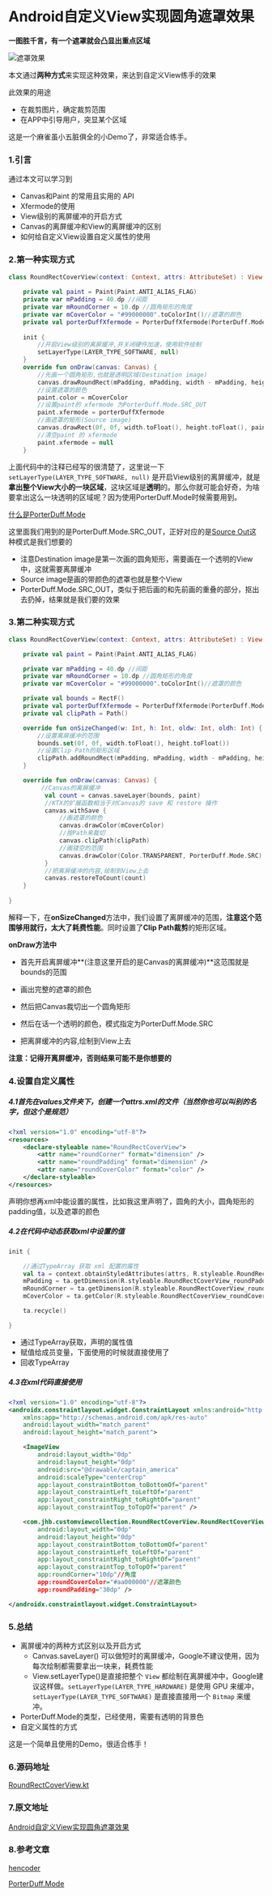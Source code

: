 # Android自定义View实现圆角遮罩效果

**一图胜千言，有一个遮罩就会凸显出重点区域**

![遮罩效果](https://github.com/jhbxyz/CustomViewCollection/blob/master/app/src/main/res/drawable-xxhdpi/dlrb.jpeg)

本文通过**两种方式**来实现这种效果，来达到自定义View练手的效果

此效果的用途

* 在裁剪图片，确定裁剪范围
* 在APP中引导用户，突显某个区域

这是一个麻雀虽小五脏俱全的小Demo了，非常适合练手。

### 1.引言

通过本文可以学习到

* Canvas和Paint 的常用且实用的 API
* Xfermode的使用
* View级别的离屏缓冲的开启方式
* Canvas的离屏缓冲和View的离屏缓冲的区别
* 如何给自定义View设置自定义属性的使用

### 2.第一种实现方式

```kotlin
class RoundRectCoverView(context: Context, attrs: AttributeSet) : View(context, attrs) {
  
    private val paint = Paint(Paint.ANTI_ALIAS_FLAG)
  	private var mPadding = 40.dp //间距
    private var mRoundCorner = 10.dp //圆角矩形的角度
    private var mCoverColor = "#99000000".toColorInt()//遮罩的颜色
    private val porterDuffXfermode = PorterDuffXfermode(PorterDuff.Mode.SRC_OUT)
  
   	init {
        //开启View级别的离屏缓冲,并关闭硬件加速，使用软件绘制
        setLayerType(LAYER_TYPE_SOFTWARE, null)
    }
    override fun onDraw(canvas: Canvas) {
        //先画一个圆角矩形,也就是透明区域(Destination image)
        canvas.drawRoundRect(mPadding, mPadding, width - mPadding, height - mPadding, mRoundCorner, mRoundCorner, paint)
        //设置遮罩的颜色
        paint.color = mCoverColor
        //设置paint的 xfermode 为PorterDuff.Mode.SRC_OUT
        paint.xfermode = porterDuffXfermode
        //画遮罩的矩形(Source image)
        canvas.drawRect(0f, 0f, width.toFloat(), height.toFloat(), paint)
        //清空paint 的 xfermode
        paint.xfermode = null
    }
```

上面代码中的注释已经写的很清楚了，这里说一下 `  setLayerType(LAYER_TYPE_SOFTWARE, null)`  是开启View级别的离屏缓冲，就是**拿出整个View大小的一块区域**，这块区域是**透明**的。那么你就可能会好奇，为啥要拿出这么一块透明的区域呢？因为使用PorterDuff.Mode时候需要用到。

[什么是PorterDuff.Mode](https://developer.android.com/reference/android/graphics/PorterDuff.Mode.html)

这里面我们用到的是PorterDuff.Mode.SRC_OUT，正好对应的是[Source Out](https://developer.android.com/reference/android/graphics/PorterDuff.Mode#SRC_OUT)这种模式是我们想要的

* 注意Destination image是第一次画的圆角矩形，需要画在一个透明的View中，这就需要离屏缓冲
* Source image是画的带颜色的遮罩也就是整个View
* PorterDuff.Mode.SRC_OUT，类似于把后画的和先前画的重叠的部分，抠出去扔掉，结果就是我们要的效果

### 3.第二种实现方式

```kotlin
class RoundRectCoverView(context: Context, attrs: AttributeSet) : View(context, attrs) {

    private val paint = Paint(Paint.ANTI_ALIAS_FLAG)

    private var mPadding = 40.dp //间距
    private var mRoundCorner = 10.dp //圆角矩形的角度
    private var mCoverColor = "#99000000".toColorInt()//遮罩的颜色

    private val bounds = RectF()
    private val porterDuffXfermode = PorterDuffXfermode(PorterDuff.Mode.SRC_OUT)
    private val clipPath = Path()

    override fun onSizeChanged(w: Int, h: Int, oldw: Int, oldh: Int) {
        //设置离屏缓冲的范围
        bounds.set(0f, 0f, width.toFloat(), height.toFloat())
        //设置Clip Path的矩形区域
        clipPath.addRoundRect(mPadding, mPadding, width - mPadding, height - mPadding, mRoundCorner, mRoundCorner, Path.Direction.CW)
    }

    override fun onDraw(canvas: Canvas) {
         //Canvas的离屏缓冲
          val count = canvas.saveLayer(bounds, paint)
          //KTX的扩展函数相当于对Canvas的 save 和 restore 操作
          canvas.withSave {
              //画遮罩的颜色
              canvas.drawColor(mCoverColor)
              //按Path来裁切
              canvas.clipPath(clipPath)
              //画镂空的范围
              canvas.drawColor(Color.TRANSPARENT, PorterDuff.Mode.SRC)
          }
          //把离屏缓冲的内容,绘制到View上去
          canvas.restoreToCount(count)
    }
  
}
```

解释一下，在**onSizeChanged**方法中，我们设置了离屏缓冲的范围，**注意这个范围够用就行，太大了耗费性能**。同时设置了**Clip Path裁剪**的矩形区域。

**onDraw方法中**

* 首先开启离屏缓冲**(注意这里开启的是Canvas的离屏缓冲)**这范围就是bounds的范围

* 画出完整的遮罩的颜色
* 然后把Canvas裁切出一个圆角矩形
* 然后在话一个透明的颜色，模式指定为PorterDuff.Mode.SRC
* 把离屏缓冲的内容,绘制到View上去

**注意：记得开离屏缓冲，否则结果可能不是你想要的**



### 4.设置自定义属性

##### 4.1首先在values文件夹下，创建一个attrs.xml的文件（当然你也可以叫别的名字，但这个是规范）

```xml
<?xml version="1.0" encoding="utf-8"?>
<resources>
    <declare-styleable name="RoundRectCoverView">
        <attr name="roundCorner" format="dimension" />
        <attr name="roundPadding" format="dimension" />
        <attr name="roundCoverColor" format="color" />
    </declare-styleable>
</resources>
```

声明你想再xml中能设置的属性，比如我这里声明了，圆角的大小，圆角矩形的padding值，以及遮罩的颜色

##### 4.2在代码中动态获取xml中设置的值

```kotlin
init {

    //通过TypeArray 获取 xml 配置的属性
    val ta = context.obtainStyledAttributes(attrs, R.styleable.RoundRectCoverView)
    mPadding = ta.getDimension(R.styleable.RoundRectCoverView_roundPadding, 40.dp)
    mRoundCorner = ta.getDimension(R.styleable.RoundRectCoverView_roundCorner, 10.dp)
    mCoverColor = ta.getColor(R.styleable.RoundRectCoverView_roundCoverColor, "#99000000".toColorInt())

    ta.recycle()

}
```

* 通过TypeArray获取，声明的属性值
* 赋值给成员变量，下面使用的时候就直接使用了
* 回收TypeArray

##### 4.3在xml代码直接使用

```xml
<?xml version="1.0" encoding="utf-8"?>
<androidx.constraintlayout.widget.ConstraintLayout xmlns:android="http://schemas.android.com/apk/res/android"
    xmlns:app="http://schemas.android.com/apk/res-auto"
    android:layout_width="match_parent"
    android:layout_height="match_parent">

    <ImageView
        android:layout_width="0dp"
        android:layout_height="0dp"
        android:src="@drawable/captain_america"
        android:scaleType="centerCrop"
        app:layout_constraintBottom_toBottomOf="parent"
        app:layout_constraintLeft_toLeftOf="parent"
        app:layout_constraintRight_toRightOf="parent"
        app:layout_constraintTop_toTopOf="parent" />

    <com.jhb.customviewcollection.RoundRectCoverView.RoundRectCoverView
        android:layout_width="0dp"
        android:layout_height="0dp"
        app:layout_constraintBottom_toBottomOf="parent"
        app:layout_constraintLeft_toLeftOf="parent"
        app:layout_constraintRight_toRightOf="parent"
        app:layout_constraintTop_toTopOf="parent"
        app:roundCorner="10dp"//角度
        app:roundCoverColor="#aa000000"//遮罩颜色
        app:roundPadding="30dp" />

</androidx.constraintlayout.widget.ConstraintLayout>
```

### 5.总结

* 离屏缓冲的两种方式区别以及开启方式
  * Canvas.saveLayer() 可以做短时的离屏缓冲，Google不建议使用，因为每次绘制都需要拿出一块来，耗费性能
  * View.setLayerType()是直接把整个 `View` 都绘制在离屏缓冲中，Google建议这样做。`setLayerType(LAYER_TYPE_HARDWARE)` 是使用 GPU 来缓冲， `setLayerType(LAYER_TYPE_SOFTWARE)` 是直接直接用一个 `Bitmap` 来缓冲。
* PorterDuff.Mode的类型，已经使用，需要有透明的背景色
* 自定义属性的方式

这是一个简单且使用的Demo，很适合练手！

### 6.源码地址

[RoundRectCoverView.kt](https://github.com/jhbxyz/CustomViewCollection/blob/master/app/src/main/java/com/jhb/customviewcollection/roundrectcoverview/RoundRectCoverView.kt)

### 7.原文地址

[Android自定义View实现圆角遮罩效果](https://github.com/jhbxyz/ArticleRecord/blob/master/articles/%E8%87%AA%E5%AE%9A%E4%B9%89View/1%E5%9C%86%E8%A7%92%E7%9F%A9%E5%BD%A2%E9%81%AE%E7%BD%A9%E6%95%88%E6%9E%9C.md)

### 8.参考文章

[hencoder](https://hencoder.com/ui-1-2/)

[PorterDuff.Mode](https://developer.android.com/reference/android/graphics/PorterDuff.Mode.html)